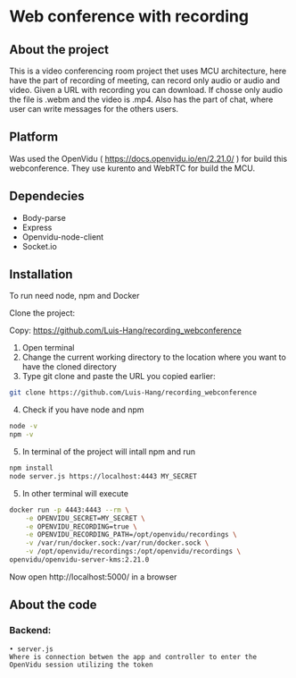 # Web conference with recording

## About the project

This is a video conferencing room project thet uses MCU architecture, here have the part of recording of meeting, can record only audio or audio and video. Given a URL with recording you can download. If chosse only audio the file is .webm and the video is .mp4. Also has the part of chat, where user can write messages for the others users. 

## Platform

Was used the OpenVidu ( https://docs.openvidu.io/en/2.21.0/ ) for build this webconference. They use kurento and WebRTC for build the MCU.

## Dependecies

- Body-parse
- Express
- Openvidu-node-client
- Socket.io

## Installation 

To run need node, npm and Docker

Clone the project:

Copy: https://github.com/Luis-Hang/recording_webconference

1. Open terminal
2. Change the current working directory to the location where you want to have the cloned directory
3. Type git clone and paste the URL you copied earlier:
```bash
git clone https://github.com/Luis-Hang/recording_webconference
```
4. Check if you have node and npm
```bash
node -v
npm -v
```
5. In terminal of the project will intall npm and run
```bash
npm install
node server.js https://localhost:4443 MY_SECRET
```
5. In other terminal will execute
```bash
docker run -p 4443:4443 --rm \
    -e OPENVIDU_SECRET=MY_SECRET \
    -e OPENVIDU_RECORDING=true \
    -e OPENVIDU_RECORDING_PATH=/opt/openvidu/recordings \
    -v /var/run/docker.sock:/var/run/docker.sock \
    -v /opt/openvidu/recordings:/opt/openvidu/recordings \
openvidu/openvidu-server-kms:2.21.0
```

Now open http://localhost:5000/ in a browser

## About the code

### Backend:

    • server.js 
    Where is connection betwen the app and controller to enter the OpenVidu session utilizing the token
